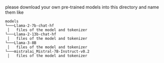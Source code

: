 please download your own pre-trained models into this directory and name them like 
```
models
└───Llama-2-7b-chat-hf
 │   files of the model and tokenizer
└───Llama-2-13b-chat-hf
 │   files of the model and tokenizer
└───Llama-3-8B
 │   files of the model and tokenizer
└───mistralai_Mistral-7B-Instruct-v0.2
 │   files of the model and tokenizer
```